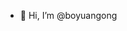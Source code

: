 - 👋 Hi, I’m @boyuangong



<!---
boyuangong/boyuangong is a ✨ special ✨ repository because its `README.md` (this file) appears on your GitHub profile.
You can click the Preview link to take a look at your changes.
--->


